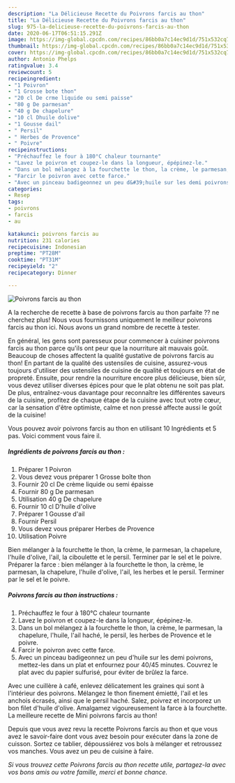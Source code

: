 ```yaml
---
description: "La Délicieuse Recette du Poivrons farcis au thon"
title: "La Délicieuse Recette du Poivrons farcis au thon"
slug: 975-la-delicieuse-recette-du-poivrons-farcis-au-thon
date: 2020-06-17T06:51:15.291Z
image: https://img-global.cpcdn.com/recipes/86bb0a7c14ec9d1d/751x532cq70/poivrons-farcis-au-thon-photo-principale-de-la-recette.jpg
thumbnail: https://img-global.cpcdn.com/recipes/86bb0a7c14ec9d1d/751x532cq70/poivrons-farcis-au-thon-photo-principale-de-la-recette.jpg
cover: https://img-global.cpcdn.com/recipes/86bb0a7c14ec9d1d/751x532cq70/poivrons-farcis-au-thon-photo-principale-de-la-recette.jpg
author: Antonio Phelps
ratingvalue: 3.4
reviewcount: 5
recipeingredient:
- "1 Poivron"
- "1 Grosse bote thon"
- "20 cl De crme liquide ou semi paisse"
- "80 g De parmesan"
- "40 g De chapelure"
- "10 cl Dhuile dolive"
- "1 Gousse dail"
- " Persil"
- " Herbes de Provence"
- " Poivre"
recipeinstructions:
- "Préchauffez le four à 180°C chaleur tournante"
- "Lavez le poivron et coupez-le dans la longueur, épépinez-le."
- "Dans un bol mélangez à la fourchette le thon, la crème, le parmesan, la chapelure, l&#39;huile, l&#39;ail haché, le persil, les herbes de Provence et le poivre."
- "Farcir le poivron avec cette farce."
- "Avec un pinceau badigeonnez un peu d&#39;huile sur les demi poivrons, mettez-les dans un plat et enfournez pour 40/45 minutes. Couvrez le plat avec du papier sulfurisé, pour éviter de brûlez la farce."
categories:
- Resep
tags:
- poivrons
- farcis
- au

katakunci: poivrons farcis au 
nutrition: 231 calories
recipecuisine: Indonesian
preptime: "PT28M"
cooktime: "PT31M"
recipeyield: "2"
recipecategory: Dinner

---
```



![Poivrons farcis au thon](https://img-global.cpcdn.com/recipes/86bb0a7c14ec9d1d/751x532cq70/poivrons-farcis-au-thon-photo-principale-de-la-recette.jpg)

A la recherche de recette à base de poivrons farcis au thon parfaite ?? ne cherchez plus! Nous vous fournissons uniquement le meilleur poivrons farcis au thon ici. Nous avons un grand nombre de recette à tester.

En général, les gens sont paresseux pour commencer à cuisiner poivrons farcis au thon parce qu'ils ont peur que la nourriture ait mauvais goût. Beaucoup de choses affectent la qualité gustative de poivrons farcis au thon! En partant de la qualité des ustensiles de cuisine, assurez-vous toujours d'utiliser des ustensiles de cuisine de qualité et toujours en état de propreté. Ensuite, pour rendre la nourriture encore plus délicieuse, bien sûr, vous devez utiliser diverses épices pour que le plat obtenu ne soit pas plat. De plus, entraînez-vous davantage pour reconnaître les différentes saveurs de la cuisine, profitez de chaque étape de la cuisine avec tout votre cœur, car la sensation d'être optimiste, calme et non pressé affecte aussi le goût de la cuisine!

<!--inarticleads1-->

Vous pouvez avoir poivrons farcis au thon en utilisant 10 Ingrédients et 5 pas. Voici comment vous faire il.

##### Ingrédients de poivrons farcis au thon :

1. Préparer 1 Poivron
1. Vous devez vous préparer 1 Grosse boîte thon
1. Fournir 20 cl De crème liquide ou semi épaisse
1. Fournir 80 g De parmesan
1. Utilisation 40 g De chapelure
1. Fournir 10 cl D&#39;huile d&#39;olive
1. Préparer 1 Gousse d&#39;ail
1. Fournir  Persil
1. Vous devez vous préparer  Herbes de Provence
1. Utilisation  Poivre


Bien mélanger à la fourchette le thon, la crème, le parmesan, la chapelure, l&#39;huile d&#39;olive, l&#39;ail, la ciboulette et le persil. Terminer par le sel et le poivre. Préparer la farce : bien mélanger à la fourchette le thon, la crème, le parmesan, la chapelure, l&#39;huile d&#39;olive, l&#39;ail, les herbes et le persil. Terminer par le sel et le poivre. 

<!--inarticleads2-->

##### Poivrons farcis au thon instructions :

1. Préchauffez le four à 180°C chaleur tournante
1. Lavez le poivron et coupez-le dans la longueur, épépinez-le.
1. Dans un bol mélangez à la fourchette le thon, la crème, le parmesan, la chapelure, l&#39;huile, l&#39;ail haché, le persil, les herbes de Provence et le poivre.
1. Farcir le poivron avec cette farce.
1. Avec un pinceau badigeonnez un peu d&#39;huile sur les demi poivrons, mettez-les dans un plat et enfournez pour 40/45 minutes. Couvrez le plat avec du papier sulfurisé, pour éviter de brûlez la farce.


Avec une cuillère à café, enlevez délicatement les graines qui sont à l&#39;intérieur des poivrons. Mélangez le thon finement émietté, l&#39;ail et les anchois écrasés, ainsi que le persil haché. Salez, poivrez et incorporez un bon filet d&#39;huile d&#39;olive. Amalgamez vigoureusement la farce à la fourchette. La meilleure recette de Mini poivrons farcis au thon! 

<!--inarticleads1-->

<p>
Depuis que vous avez revu la recette Poivrons farcis au thon et que vous avez le savoir-faire dont vous avez besoin pour exécuter dans la zone de cuisson. Sortez ce tablier, dépoussiérez vos bols à mélanger et retroussez vos manches. Vous avez un peu de cuisine à faire.
</p>

<p>
<i>Si vous trouvez cette Poivrons farcis au thon recette utile, partagez-la avec vos bons amis ou votre famille, merci et bonne chance.</i>
</p>
